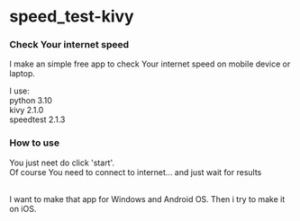 # speed_test-kivy
### Check Your internet speed

I make an simple free app to check Your internet speed on mobile device or laptop.

I use:<br>
  python 3.10<br>
  kivy 2.1.0<br>
  speedtest 2.1.3<br>
  
### How to use
You just neet do click 'start'.<br>
Of course You need to connect to internet... and just wait for results
 
<br>
I want to make that app for Windows and Android OS.
Then i try to make it on iOS. 

